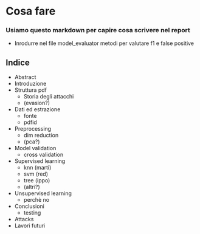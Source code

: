 # Cosa fare
### Usiamo questo markdown per capire cosa scrivere nel report

- Inrodurre nel file model_evaluator metodi per valutare f1 e false positive

## Indice
- Abstract
- Introduzione
- Struttura pdf
    - Storia degli attacchi
    - (evasion?)
- Dati ed estrazione
    - fonte
    - pdfid
- Preprocessing
    - dim reduction
    - (pca?)
- Model validation
    - cross validation
- Supervised learning
    - knn (marti)
    - svm (red)
    - tree (ippo)
    - (altri?)
- Unsupervised learning
    - perchè no
- Conclusioni
    - testing
- Attacks
- Lavori futuri